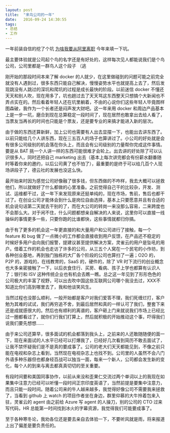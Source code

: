 ```yaml
---
layout:	post
title:	"来鸟公司的一年"
date:	2016-09-24 14:30:55
tags:
- 总结
- 工作
---
```


一年前装自信的挖了个坑 [为啥我要从阿里离职](http://oilbeater.com/%E5%8D%9A%E5%AE%A2/2015/05/15/whyleaveali.html) 今年来填一下坑。

最主要体验就是公司起个鸟的名字还是有好处的，这样每次见人都能说我们是个鸟公司，公司里都是一群鸟人这个段子 （逃

刚开始的那段时间本来了解 docker 的人就少，在这里做碰到的问题可能之前完全就没有人遇到过，很多东西只能自己解决，慢慢姿势水平也就提高上去了，然后发现跳没有人跳过的深坑和爬坑的过程是成长最快的阶段。以前迷信 docker 不懂还天天和别人吹，现在用多了，坑也趟过去了天天骂这东西整天只想搞个大新闻也不弄点实在的。然后看着年轻人还在坑里躺着，不由的心说你们这些年轻人毕竟图样图森破，我作为一个长者还是闷声发大财吧。这一年来用 docker 和周边产品基本上是一步一坑，磨合到现在总算稳定一段时间了，现在居然也敢拿出去给人看了，当票友当再长的时间也只能是个票友，还是要专业的来搞才能进入新的层次。

由于做的东西还算新鲜，加上公司也需要有人出去显摆一下，也能出去讲东西了。以前只能给几个人讲东西，现在三五百人的场子也算讲过了。小公司的好处就是会有很多公司级别的机会落在你头上，而且会有公司级别的力量帮你完成这件事情。要是从 BAT 挑一个人讲一样的东西可能很难才会轮上。出去讲的好处除了可以认识很多人，同时还把自己 marketing 出去（基本上每次讲完都会有份薪水翻番随时等着你来的邀约，以后公司黄了也不怕了），最重要的是终于可以给几百个人现场讲段子了，德云社的发展也没这么快。

最开始来时因为感觉公司好像融了很多钱，但东西做的不咋样，我去大概可以拯救他们，所以就做好了什么都做的心里准备。之前觉得自己干的比较杂，开发、测试、运维都干过，这一年下来发现原来还挺单纯的，现在市场，售前，售后也都干过了。在创业公司才能体会到什么是岗位自由选择，基本上只要愿意并且有合适的机会说句话第二天就去干别的了，而在大公司的转岗一来没那么容易，二来跨度也不会那么大。对于闲不住，什么问题都想亲自解决的人来说，这里你可以直接一线操纵的事情更多一些，只要你跑的比谁都快，这些事情就都归你搞。

由于有了更多的机会这一年更直接的和大量用户和公司进行了接触，每一个 feature 和 bug 做了一点微小的工作都会直接收到用户反馈，在产品还不稳定的时候好多用户会向我们报警，提建议甚至提供解决方案，灵雀云的用户是坠吼的用户。借着工作的机会也走访了许多的公司，从三五个人窝在一个民宅的小作坊，到各种创业基地，再到独门独栋的大厂各个阶段的公司也算扫了一遍；O2O 的， P2P 的，游戏的，在线教育的，SaaS 的，硬件的，除了 VR 时下流行的创业概念也大多亲密接触了一下，以后衣食住行、买房、看病、孩子上学也都算有认识人了；银行和 ISV 这种传统企业也有机会去瞧一瞧。总之这一年见到了形形色色的公司极大的丰富了视野，可以出去吹中国这些互联网公司哪个我没去过，XXX不知道比你们高到哪里去了，我和他谈笑风生。

当然过程也没那么顺利，一般开始都是客户对我们爱答不理，我们死缠烂打，客户勉为其难的试试，我们再穷追不舍，到最后居然和真的一样认可了我们，整套下来还是成就感很大的。然后也有顺利的离谱的，客户砸上门来就说我们市场上已经比过一圈都看过了，就你们行我们打算上，然后就积极的开始推动这个事，吓得我们说我们要先想想……

由于来公司还算早，很多面试的机会都落到我头上，之前来的人还敢随随便的面一下，现在来面试的人水平已经可以打爆我了，已经好几次看到简历不敢去面试了，让我不禁怀疑我们是不是真的要成事了。公司的老大们天天都能见到，不像之前只能在电视和杂志上看到，当然现在电视杂志上也找不到。公司里的人虽然不会八门外语多种乐器但也都身经百战可以独当一面，每来一个新人，公司都会发生新的变化，每个人的到来与离去都真真切切的至关重要。

有段时间要和美国同事协作，以前从来没和歪果仁交流过两个单词以上的我现在如果集中注意力已经可以听懂一段时间正宗印度英语了，当然前提是要集中注意力，而且只能一段时间。随着公司来的牛人越来越多，我觉得好像公司不需要我来拯救了，当看到 github 上 watch 的项目作者坐在身边，群里仰慕的大牛拎着包来入驻，灵雀云的 agent 由之前给 Azure 写 agent 的人操刀，别的公司的 CTO 过来写代码，HR 总能第一时间找到冰火的字幕资源，我觉得我们可能要成事了。

至于各种寒冬论，我劝各位还是要去亲自去体验一下，不要听风就是雨，将来报道上出了偏差是要负责任的。



